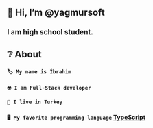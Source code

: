 ## 👋 Hi, I’m @yagmursoft

### I am high school student.

## ❔ About
#### `🏷️ My name is İbrahim`
#### `🤓 I am Full-Stack developer`
#### `🎌 I live in Turkey`
#### `🖥️ My favorite programming language` [TypeScript](https://en.wikipedia.org/wiki/TypeScript)
